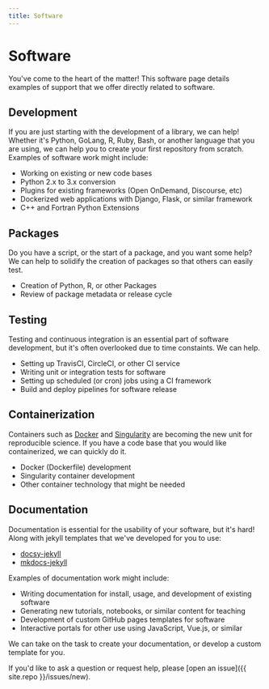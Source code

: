 ```yaml
---
title: Software
---
```


# Software

You've come to the heart of the matter! This software page details examples
of support that we offer directly related to software.

## Development

If you are just starting with the development of a library, we can help! Whether
it's Python, GoLang, R, Ruby, Bash, or another language that you are using, we
can help you to create your first repository from scratch. Examples of software
work might include:

 - Working on existing or new code bases
 - Python 2.x to 3.x conversion
 - Plugins for existing frameworks (Open OnDemand, Discourse, etc)
 - Dockerized web applications with Django, Flask, or similar framework
 - C++ and Fortran Python Extensions

## Packages

Do you have a script, or the start of a package, and you want some help? We can
help to solidify the creation of packages so that others can easily test.

 - Creation of Python, R, or other Packages
 - Review of package metadata or release cycle

## Testing

Testing and continuous integration is an essential part of software development,
but it's often overlooked due to time constaints. We can help.

 - Setting up TravisCI, CircleCI, or other CI service
 - Writing unit or integration tests for software
 - Setting up scheduled (or cron) jobs using a CI framework
 - Build and deploy pipelines for software release


## Containerization

Containers such as [Docker](https://hub.docker.com/) and 
[Singularity](https://www.sylabs.io/guides/3.0/user-guide/) are becoming the new unit
for reproducible science. If you have a code base that you would like containerized,
we can quickly do it.

 - Docker (Dockerfile) development
 - Singularity container development
 - Other container technology that might be needed

## Documentation

Documentation is essential for the usability of your software, but it's hard! 
Along with jekyll templates that we've developed for you to use:

 - [docsy-jekyll](https://vsoch.github.io/docsy-jekyll)
 - [mkdocs-jekyll](https://vsoch.github.io/mkdocs-jekyll)

Examples of documentation work might include:

 - Writing documentation for install, usage, and development of existing software
 - Generating new tutorials, notebooks, or similar content for teaching
 - Development of custom GitHub pages templates for software
 - Interactive portals for other use using JavaScript, Vue.js, or similar

We can take on the task to create your documentation, or develop a custom template
for you. 

If you'd like to ask a question or request help, please [open an issue]({{ site.repo }}/issues/new).
